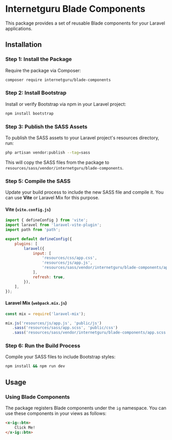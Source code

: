
# Internetguru Blade Components

This package provides a set of reusable Blade components for your Laravel applications.

## Installation

### Step 1: Install the Package

Require the package via Composer:

```sh
composer require internetguru/blade-components
```

### Step 2: Install Bootstrap

Install or verify Bootstrap via npm in your Laravel project:

```sh
npm install bootstrap
```

### Step 3: Publish the SASS Assets

To publish the SASS assets to your Laravel project's resources directory, run:

```sh
php artisan vendor:publish --tag=sass
```

This will copy the SASS files from the package to `resources/sass/vendor/internetguru/blade-components`.

### Step 5: Compile the SASS

Update your build process to include the new SASS file and compile it. You can use **Vite** or Laravel Mix for this purpose.

#### Vite (`vite.config.js`)

```js
import { defineConfig } from 'vite';
import laravel from 'laravel-vite-plugin';
import path from 'path';

export default defineConfig({
    plugins: [
        laravel({
            input: [
                'resources/css/app.css',
                'resources/js/app.js',
                'resources/sass/vendor/internetguru/blade-components/app.scss',
            ],
            refresh: true,
        }),
    ],
});
```
#### Laravel Mix (`webpack.mix.js`)

```js
const mix = require('laravel-mix');

mix.js('resources/js/app.js', 'public/js')
   .sass('resources/sass/app.scss', 'public/css')
   .sass('resources/sass/vendor/internetguru/blade-components/app.scss', 'public/css');
```

### Step 6: Run the Build Process

Compile your SASS files to include Bootstrap styles:

```sh
npm install && npm run dev
```

## Usage

### Using Blade Components

The package registers Blade components under the `ig` namespace. You can use these components in your views as follows:

```html
<x-ig::btn>
    Click Me!
</x-ig::btn>
```
